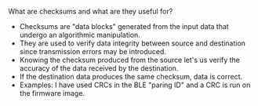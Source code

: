 What are checksums and what are they useful for?

- Checksums are "data blocks" generated from the input data that undergo an algorithmic manipulation. 
- They are used to verify data integrity between source and destination since transmission errors may be introduced.
- Knowing the checksum produced from the source let's us verify the accuracy of the data received by the destination. 
- If the destination data produces the same checksum, data is correct.
- Examples: I have used CRCs in the BLE "paring ID" and a CRC is run on the firmware image.
